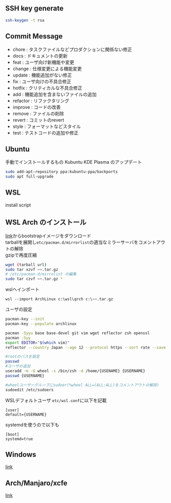 ## SSH key generate

```bash
ssh-keygen -t rsa
```

## Commit Message

- chore : タスクファイルなどプロダクションに関係ない修正
- docs : ドキュメントの更新
- feat : ユーザ向け新機能や変更
- change : 仕様変更による機能変更
- update : 機能追加がない修正
- fix : ユーザ向けの不具合修正
- hotfix : クリティカルな不具合修正
- add : 機能追加を含まないファイルの追加
- refactor : リファクタリング
- improve : コードの改善
- remove : ファイルの削除
- revert : コミットのrevert
- style : フォーマットなどスタイル
- test : テストコードの追加や修正

## Ubuntu

手動でインストールするもの Kubuntu KDE Plasma のアップデート

```bash
sudo add-apt-repository ppa:kubuntu-ppa/backports
sudo apt full-upgrade
```

## WSL

install script

## WSL Arch のインストール

[link](thhps://archlinux.org/download/)からbootstrapイメージをダウンロード  
tarballを展開し`etc/pacman.d/mirrorlist`の適当なミラーサーバをコメントアウトの解除  
gzipで再度圧縮
```bash
wget (tarball url)
sudo tar xzvf ~~.tar.gz
# /etc/pacman.d/mirrolist の編集
sudo tar czvf ~~.tar.gz *
```
wslへインポート
```power shell
wsl --import ArchLinux c:\wsl\qrch c:\~~.tar.gz
```
ユーザの設定
```bash
pacman-key --init
pacman-key --populate archlinux

pacman -Syyu base base-devel git vim wget reflector zsh openssl
pacman -Syy
export EDITOR="$(which vim)"
reflector --country Japan --age 12 --protocol https --sort rate --save /etc/pacman.d/mirrorlist

#rootのパスを設定
passwd
#ユーザの追加
useradd -m -G wheel -s /bin/zsh -d /home/{USENAME} {USERNAME}
passwd {USERNAME}

#wheelユーザーグループにsudoer(%wheel ALL=(ALL:ALL)をコメントアウトの解除)
sudoedit /etc/sudoers
```
WSLデフォルトユーザ
`etc/wsl.conf`に以下を記載
```
[user]
default={USERNAME}
```
systemdを使うので以下も
```
[boot]
systemd=true
```
## Windows

[link](https://github.com/boltac-tp/dotfiles/blob/master/docs/install_win11.md)

## Arch/Manjaro/xcfe

[link](https://github.com/boltac-tp/dotfiles/blob/master/docs/install_arch_manjaro.md)
